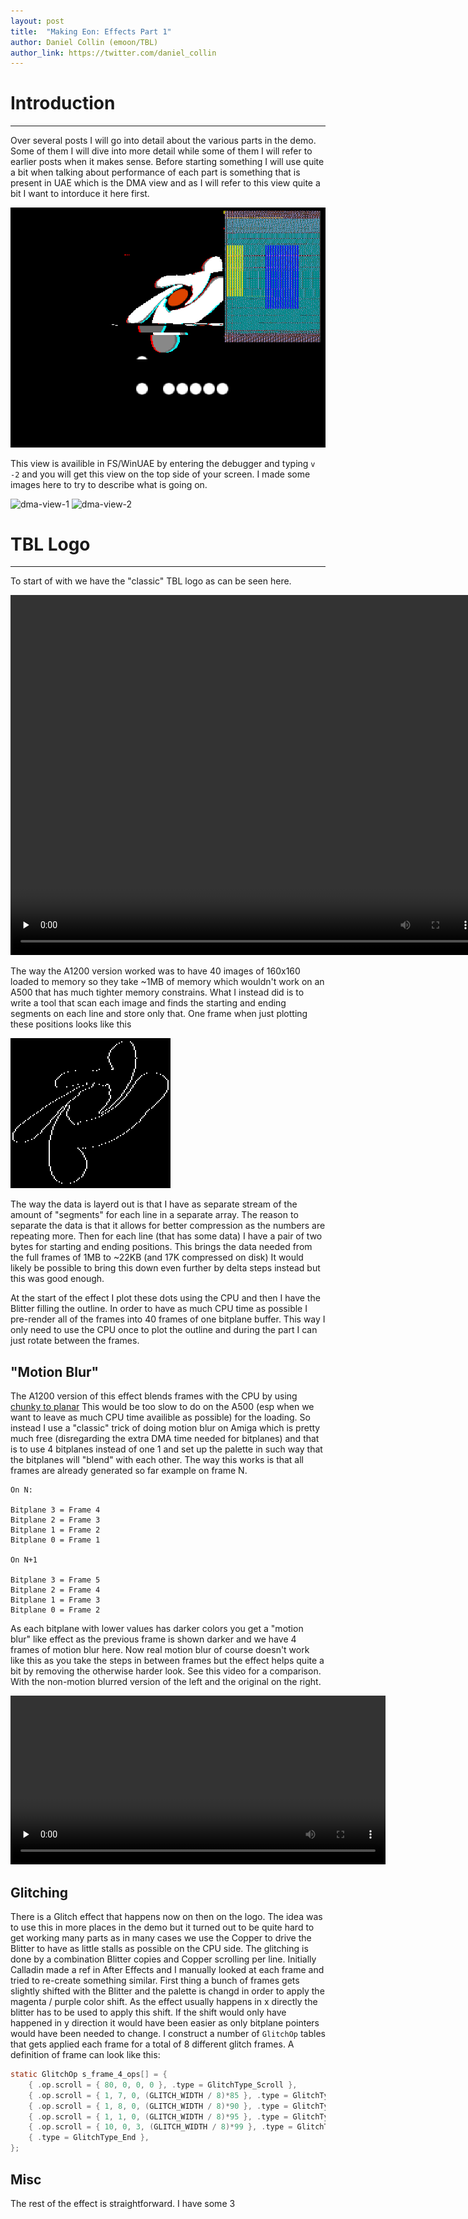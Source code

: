```yaml
---
layout: post
title:  "Making Eon: Effects Part 1"
author: Daniel Collin (emoon/TBL)
author_link: https://twitter.com/daniel_collin
---
```


# Introduction
---

Over several posts I will go into detail about the various parts in the demo. Some of them I will dive into more detail while some of them I will refer to earlier posts when it makes sense. Before starting something I will use quite a bit when talking about performance of each part is something that is present in UAE which is the DMA view and as I will refer to this view quite a bit I want to intorduce it here first.

![tbl-logo-dma-view](/assets/tbl_logo_dma_view_glitch.png)

This view is availible in FS/WinUAE by entering the debugger and typing `v -2` and you will get this view on the top side of your screen. I made some images here to try to describe what is going on.

![dma-view-1](/assets/dma_view_1.png)
![dma-view-2](/assets/dma_view_2.png)

# TBL Logo
---

To start of with we have the "classic" TBL logo as can be seen here.

<video width="752" height="576" controls preload="none">
   <source src="/assets/tbl_logo.mp4" type="video/mp4">
   Your browser does not support the video tag.
</video>

The way the A1200 version worked was to have 40 images of 160x160 loaded to memory so they take ~1MB of memory which wouldn't work on an A500 that has much tighter memory constrains. What I instead did is to write a tool that scan each image and finds the starting and ending segments on each line and store only that. One frame when just plotting these positions looks like this

![tbl-logo-lines](/assets/tbl_logo_lines.png)

The way the data is layerd out is that I have as separate stream of the amount of "segments" for each line in a separate array. The reason to separate the data is that it allows for better compression as the numbers are repeating more. Then for each line (that has some data) I have a pair of two bytes for starting and ending positions. This brings the data needed from the full frames of 1MB to ~22KB (and 17K compressed on disk) It would likely be possible to bring this down even further by delta steps instead but this was good enough.

At the start of the effect I plot these dots using the CPU and then I have the Blitter filling the outline. In order to have as much CPU time as possible I pre-render all of the frames into 40 frames of one bitplane buffer. This way I only need to use the CPU once to plot the outline and during the part I can just rotate between the frames.

## "Motion Blur"

The A1200 version of this effect blends frames with the CPU by using [chunky to planar](http://oldwww.nvg.ntnu.no/amiga/amigafaq/AmigaFAQ_16.html) This would be too slow to do on the A500 (esp when we want to leave as much CPU time availible as possible) for the loading. So instead I use a "classic" trick of doing motion blur on Amiga which is pretty much free (disregarding the extra DMA time needed for bitplanes) and that is to use 4 bitplanes instead of one 1 and set up the palette in such way that the bitplanes will "blend" with each other. The way this works is that all frames are already generated so far example on frame N.

```
On N:

Bitplane 3 = Frame 4
Bitplane 2 = Frame 3
Bitplane 1 = Frame 2
Bitplane 0 = Frame 1

On N+1

Bitplane 3 = Frame 5
Bitplane 2 = Frame 4
Bitplane 1 = Frame 3
Bitplane 0 = Frame 2
```

As each bitplane with lower values has darker colors you get a "motion blur" like effect as the previous frame is shown darker and we have 4 frames of motion blur here. Now real motion blur of course doesn't work like this as you take the steps in between frames but the effect helps quite a bit by removing the otherwise harder look. See this video for a comparison. With the non-motion blurred version of the left and the original on the right.

<video width="600" height="270" controls preload="none">
   <source src="/assets/tbl_logo_compare.mp4" type="video/mp4">
   Your browser does not support the video tag.
</video>


## Glitching

There is a Glitch effect that happens now on then on the logo. The idea was to use this in more places in the demo but it turned out to be quite hard to get working many parts as in many cases we use the Copper to drive the Blitter to have as little stalls as possible on the CPU side. The glitching is done by a combination Blitter copies and Copper scrolling per line. Initially Calladin made a ref in After Effects and I manually looked at each frame and tried to re-create something similar.
First thing a bunch of frames gets slightly shifted with the Blitter and the palette is changd in order to apply the magenta / purple color shift. As the effect usually happens in x directly the blitter has to be used to apply this shift. If the shift would only have happened in y direction it would have been easier as only bitplane pointers would have been needed to change. I construct a number of `GlitchOp` tables that gets applied each frame for a total of 8 different glitch frames. A definition of frame can look like this:

```c
static GlitchOp s_frame_4_ops[] = {
	{ .op.scroll = { 80, 0, 0, 0 }, .type = GlitchType_Scroll },
	{ .op.scroll = { 1, 7, 0, (GLITCH_WIDTH / 8)*85 }, .type = GlitchType_Scroll },
	{ .op.scroll = { 1, 8, 0, (GLITCH_WIDTH / 8)*90 }, .type = GlitchType_Scroll },
	{ .op.scroll = { 1, 1, 0, (GLITCH_WIDTH / 8)*95 }, .type = GlitchType_Scroll },
	{ .op.scroll = { 10, 0, 3, (GLITCH_WIDTH / 8)*99 }, .type = GlitchType_Scroll },
	{ .type = GlitchType_End },
};
```

## Misc

The rest of the effect is straightforward. I have some 3




